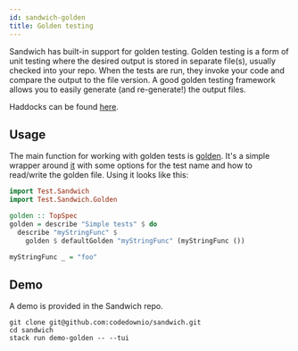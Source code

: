 ```yaml
---
id: sandwich-golden
title: Golden testing
---
```


Sandwich has built-in support for golden testing. Golden testing is a form of unit testing where the desired output is stored in separate file(s), usually checked into your repo. When the tests are run, they invoke your code and compare the output to the file version. A good golden testing framework allows you to easily generate (and re-generate!) the output files.

Haddocks can be found [here](http://hackage.haskell.org/package/sandwich/docs/Test-Sandwich-Golden.html).

## Usage

The main function for working with golden tests is [golden](http://hackage.haskell.org/package/sandwich/docs/Test-Sandwich-Golden.html#v:golden). It's a simple wrapper around [it](http://hackage.haskell.org/package/sandwich/docs/Test-Sandwich.html#v:it) with some options for the test name and how to read/write the golden file. Using it looks like this:

```haskell
import Test.Sandwich
import Test.Sandwich.Golden

golden :: TopSpec
golden = describe "Simple tests" $ do
  describe "myStringFunc" $
    golden $ defaultGolden "myStringFunc" (myStringFunc ())

myStringFunc _ = "foo"
```

## Demo

A demo is provided in the Sandwich repo.

```shell
git clone git@github.com:codedownio/sandwich.git
cd sandwich
stack run demo-golden -- --tui
```
